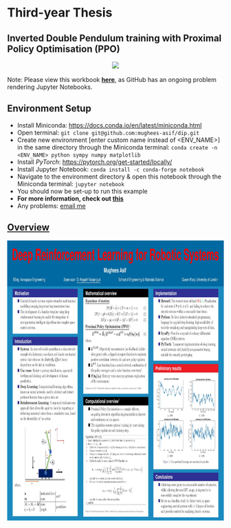 # Third-year Thesis

## Inverted Double Pendulum training with Proximal Policy Optimisation (PPO)

<p align="center">
    <img height=350 src="https://i.gifer.com/Gvlw.gif">
</p>

Note: Please view this workbook **[here](https://nbviewer.jupyter.org/github/mughees-asif/dip/blob/master/deep-learning-dip.ipynb)**, as GitHub has an ongoing problem rendering Jupyter Notebooks.

## Environment Setup

* Install Miniconda: https://docs.conda.io/en/latest/miniconda.html
* Open terminal: `git clone git@github.com:mughees-asif/dip.git`
* Create new environment [enter custom name instead of <ENV_NAME>] in the same directory through the Miniconda terminal: `conda create -n <ENV_NAME> python sympy numpy matplotlib` 
* Install *PyTorch*: https://pytorch.org/get-started/locally/
* Install Jupyter Notebook: `conda install -c conda-forge notebook`
* Navigate to the environment directory & open this notebook through the Miniconda terminal: `jupyter notebook`
* You should now be set-up to run this example
* **For more information, check out [this](https://github.com/mughees-asif/dip/blob/master/project.pdf)**
* Any problems: [email me](mailto:mughees460@gmail.com)

## [Overview](https://github.com/mughees-asif/dip/blob/master/images/poster.jpg)

<p align="center">
    <img height=650 src="images/poster.jpg">
</p>



